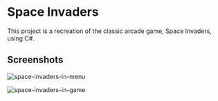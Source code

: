 # Space Invaders

This project is a recreation of the classic arcade game, Space Invaders, using C#.

## Screenshots

![space-invaders-in-menu](https://github.com/pawelduraj/space-invaders/assets/49090420/4d21ea59-2de8-4b9d-b611-362beaf6c8fa)

![space-invaders-in-game](https://github.com/pawelduraj/space-invaders/assets/49090420/efda7716-a588-4fc9-9ae0-7b855bc7fa7b)
